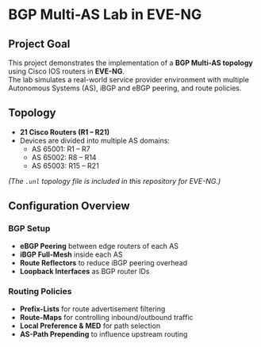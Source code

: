# BGP Multi-AS Lab in EVE-NG

## Project Goal
This project demonstrates the implementation of a **BGP Multi-AS topology** using Cisco IOS routers in **EVE-NG**.  
The lab simulates a real-world service provider environment with multiple Autonomous Systems (AS), iBGP and eBGP peering, and route policies.

## Topology
- **21 Cisco Routers (R1 – R21)**
- Devices are divided into multiple AS domains:
  - AS 65001: R1 – R7
  - AS 65002: R8 – R14
  - AS 65003: R15 – R21

*(The `.unl` topology file is included in this repository for EVE-NG.)*

## Configuration Overview
### BGP Setup
- **eBGP Peering** between edge routers of each AS
- **iBGP Full-Mesh** inside each AS
- **Route Reflectors** to reduce iBGP peering overhead
- **Loopback Interfaces** as BGP router IDs

### Routing Policies
- **Prefix-Lists** for route advertisement filtering
- **Route-Maps** for controlling inbound/outbound traffic
- **Local Preference & MED** for path selection
- **AS-Path Prepending** to influence upstream routing

